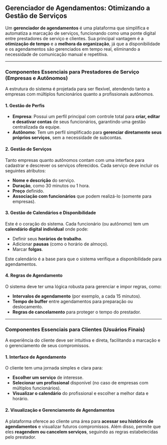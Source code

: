 ## Gerenciador de Agendamentos: Otimizando a Gestão de Serviços

Um **gerenciador de agendamentos** é uma plataforma que simplifica e automatiza a marcação de serviços, funcionando como uma ponte digital entre prestadores de serviço e clientes. Sua principal vantagem é a **otimização de tempo** e a **melhora da organização**, já que a disponibilidade e os agendamentos são gerenciados em tempo real, eliminando a necessidade de comunicação manual e repetitiva.

---

### **Componentes Essenciais para Prestadores de Serviço (Empresas e Autônomos)**

A estrutura do sistema é projetada para ser flexível, atendendo tanto a empresas com múltiplos funcionários quanto a profissionais autônomos.

#### **1. Gestão de Perfis**

* **Empresa**: Possui um perfil principal com controle total para **criar, editar e desativar contas** de seus funcionários, garantindo uma gestão centralizada da equipe.
* **Autônomo**: Tem um perfil simplificado para **gerenciar diretamente seus próprios serviços**, sem a necessidade de subcontas.

#### **2. Gestão de Serviços**

Tanto empresas quanto autônomos contam com uma interface para cadastrar e descrever os serviços oferecidos. Cada serviço deve incluir os seguintes atributos:

* **Nome e descrição** do serviço.
* **Duração**, como 30 minutos ou 1 hora.
* **Preço** definido.
* **Associação com funcionários** que podem realizá-lo (somente para empresas).

#### **3. Gestão de Calendários e Disponibilidade**

Este é o coração do sistema. Cada funcionário (ou autônomo) tem um **calendário digital individual** onde pode:

* Definir seus **horários de trabalho**.
* Adicionar **pausas** (como o horário de almoço).
* Marcar **folgas**.

Este calendário é a base para que o sistema verifique a disponibilidade para agendamentos.

#### **4. Regras de Agendamento**

O sistema deve ter uma lógica robusta para gerenciar e impor regras, como:

* **Intervalos de agendamento** (por exemplo, a cada 15 minutos).
* **Tempo de buffer** entre agendamentos para preparação ou deslocamento.
* **Regras de cancelamento** para proteger o tempo do prestador.

---

### **Componentes Essenciais para Clientes (Usuários Finais)**

A experiência do cliente deve ser intuitiva e direta, facilitando a marcação e o gerenciamento de seus compromissos.

#### **1. Interface de Agendamento**

O cliente tem uma jornada simples e clara para:

* **Escolher um serviço** de interesse.
* **Selecionar um profissional** disponível (no caso de empresas com múltiplos funcionários).
* **Visualizar o calendário** do profissional e escolher a melhor data e horário.

#### **2. Visualização e Gerenciamento de Agendamentos**

A plataforma oferece ao cliente uma área para **acessar seu histórico de agendamentos** e visualizar futuros compromissos. Além disso, permite que eles **reagendem ou cancelem serviços**, seguindo as regras estabelecidas pelo prestador.
